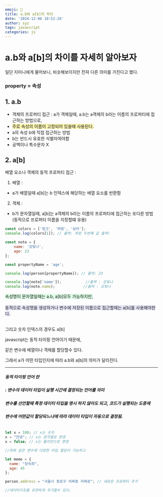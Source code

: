 ```yaml
---
emoji: 🎫
title: a.b와 a[b]의 차이
date: '2024-12-06 10:52:26'
author: syz
tags: javascript
categories: js
---
```


# a.b와 a[b]의 차이를 자세히 알아보자

일단 지미니에게 물어보니, 비슷해보이지만 전혀 다른 의미를 가진다고 했다.

### property = 속성

## 1. a.b
- 객체의 프로퍼티 접근 : a가 객체일때, a.b는 a객체의 b라는 이름의 프로퍼티에 접근하는 방법으로, 
- <span style="background-color:#fff5b1">주로 속성의 이름이 고정되어 있을때 사용된다.</span>
- a의 속성 b에 직접 접근하는 방법
- b는 반드시 유효한 식별자여야함
- 공백이나 특수문자 X
    

## 2. a[b]
배열 요소나 객체의 동적 프로퍼티 접근 :
1. 배열 : 
* a가 배열일때 a[b]는 b 인덱스에 해당하는 배열 요소를 반환함
2. 객체 :
* b가 문자열일때, a[b]는 a객체의 b라는 이름의 프로퍼티에 접근하는 또다른 방법(동적으로 프로퍼티 이름을 지정할떄 유용)


```javascript
const colors = ['핑크', '파랑', '보라'];
console.log(colors[1]); // 출력: 파랑 두번째 값 출력!

const note = {
    name: '강빛나',
    age: 23
};

const propertyName = 'age';

console.log(person[propertyName]); // 출력: 23

console.log(note['name']);           //출력 : 강빛나
console.log(note.name);             //출력 : 강빛나
```

<span style="background-color:#DCFFE4"> 
속성명이 문자열일때는 a.b, a[b]모두 가능하지만,
<br><br>
</span>

<span style="background-color:#E6E6FA"> 
동적으로 속성명을 생성하거나 변수에 저장된 이름으로 접근할때는 a[b]를 사용해야한다.
<br><br>
</span>

그리고 숫자 인덱스의 경우도 a[b]

javascript는 동적 타이핑 언어이기 때문에, 

같은 변수에 배열이나 객체를 할당할수 있다.

그래서 a가 어떤 타입인지에 따라 a.b와 a[b]의 의미가 달라진다.

--------------

##### 동적 타이핑 언어 란
##### : 변수의 데이터 타입이 실행 시간에 결정되는 언어를 의미 
##### 변수를 선언할때 특정 데이터 타입을 명시 하지 않아도 되고, 코드가 실행되는 도중에
##### 변수에 어떤값이 할당되느냐에 따라 데이터 타입이 자동으로 결정됨.

```javascript

let x = 100; // x는 숫자
x = "안녕"; // x는 문자열로 변경
x = false; // x는 불리언으로 변경

//위와 같은 변수에 다양한 타입 할당이 가능하고

let memo = {
  name: "장숙희",
  age: 45
};

person.address = "서울시 종로구 어쩌동 저쩌로"; // 새로운 프로퍼티 추가

//데이터구조를 유연하게 추가할수 있다.
```